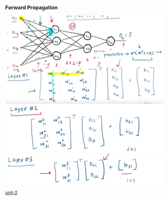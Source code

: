 ### Forward Propagation
![](../../Attachments/fwd-20230924.png)
![](../../Attachments/fwd-20230924-1.png)
![](../../Attachments/fwd-20230924-2.png)

[unit-2](../../AA/unit-2.md)
